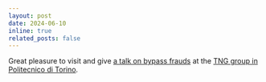 ```yaml
---
layout: post
date: 2024-06-10
inline: true
related_posts: false
---
```


Great pleasure to visit and give [a talk on bypass frauds](https://smartdata.polito.it/bypass-frauds-in-cellular-networks-from-financial-strikes-to-data-poisoning/) at the [TNG group in Politecnico di Torino](https://www.telematica.polito.it/).
